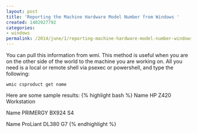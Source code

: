 ```yaml
---
layout: post
title: 'Reporting the Machine Hardware Model Number from Windows '
created: 1402927792
categories:
- windows
permalink: /2014/june/1/reporting-machine-hardware-model-number-windows
---
```

You can pull this information from wmi. This method is useful when you are on the other side of the world to the machine you are working on. All you need is a local or remote shell via psexec or powershell, and type the following:

`wmic csproduct get name`

Here are some sample results:
{% highlight bash %}
Name
HP Z420 Workstation

Name
PRIMERGY BX924 S4

Name
ProLiant DL380 G7
{% endhighlight %}
